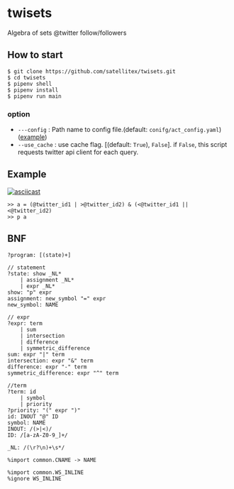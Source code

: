 # twisets
Algebra of sets @twitter follow/followers

## How to start
```
$ git clone https://github.com/satellitex/twisets.git
$ cd twisets
$ pipenv shell
$ pipenv install
$ pipenv run main
```

### option
- `---config` : Path name to config file.(default: `conifg/act_config.yaml`) ([example](https://github.com/satellitex/twisets/blob/master/config/config.yaml))
- `--use_cache` : use cache flag. [(default: `True`), `False`]. if `False`,  this script requests twitter api client for each query.

## Example
[![asciicast](https://asciinema.org/a/OacK07YSex6GDEDB0H3Ni7CEz.svg)](https://asciinema.org/a/OacK07YSex6GDEDB0H3Ni7CEz)
```buildoutcfg
>> a = (@twitter_id1 | >@twitter_id2) & (<@twitter_id1 || <@twitter_id2)
>> p a
```

## BNF
```
?program: [(state)+]

// statement
?state: show _NL*
    | assignment _NL*
    | expr _NL*
show: "p" expr
assignment: new_symbol "=" expr
new_symbol: NAME

// expr
?expr: term
    | sum
    | intersection
    | difference
    | symmetric_difference
sum: expr "|" term
intersection: expr "&" term
difference: expr "-" term
symmetric_difference: expr "^" term

//term
?term: id
    | symbol
    | priority
?priority: "(" expr ")"
id: INOUT "@" ID
symbol: NAME
INOUT: /(>|<)/
ID: /[a-zA-Z0-9_]+/

_NL: /(\r?\n)+\s*/

%import common.CNAME -> NAME

%import common.WS_INLINE
%ignore WS_INLINE
```
